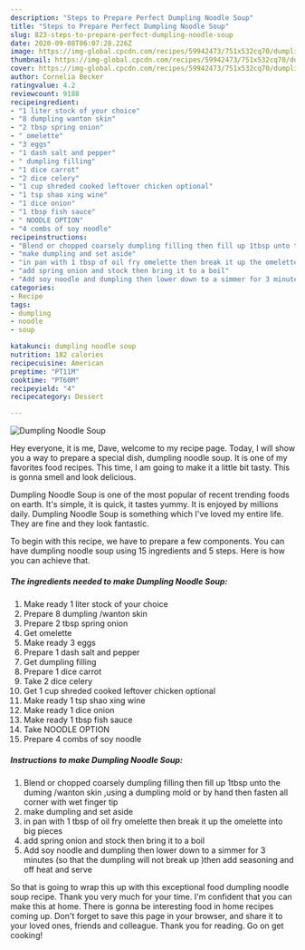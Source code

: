 ```yaml
---
description: "Steps to Prepare Perfect Dumpling Noodle Soup"
title: "Steps to Prepare Perfect Dumpling Noodle Soup"
slug: 823-steps-to-prepare-perfect-dumpling-noodle-soup
date: 2020-09-08T06:07:28.226Z
image: https://img-global.cpcdn.com/recipes/59942473/751x532cq70/dumpling-noodle-soup-recipe-main-photo.jpg
thumbnail: https://img-global.cpcdn.com/recipes/59942473/751x532cq70/dumpling-noodle-soup-recipe-main-photo.jpg
cover: https://img-global.cpcdn.com/recipes/59942473/751x532cq70/dumpling-noodle-soup-recipe-main-photo.jpg
author: Cornelia Becker
ratingvalue: 4.2
reviewcount: 9188
recipeingredient:
- "1 liter stock of your choice"
- "8 dumpling wanton skin"
- "2 tbsp spring onion"
- " omelette"
- "3 eggs"
- "1 dash salt and pepper"
- " dumpling filling"
- "1 dice carrot"
- "2 dice celery"
- "1 cup shreded cooked leftover chicken optional"
- "1 tsp shao xing wine"
- "1 dice onion"
- "1 tbsp fish sauce"
- " NOODLE OPTION"
- "4 combs of soy noodle"
recipeinstructions:
- "Blend or chopped coarsely dumpling filling then fill up 1tbsp unto the duming /wanton skin ,using a dumpling mold or by hand then fasten all corner with wet finger tip"
- "make dumpling and set aside"
- "in pan with 1 tbsp of oil fry omelette then break it up the omelette into big pieces"
- "add spring onion and stock then bring it to a boil"
- "Add soy noodle and dumpling then lower down to a simmer for 3 minutes  (so that the dumpling will not break up )then add seasoning and off heat and serve"
categories:
- Recipe
tags:
- dumpling
- noodle
- soup

katakunci: dumpling noodle soup 
nutrition: 182 calories
recipecuisine: American
preptime: "PT11M"
cooktime: "PT60M"
recipeyield: "4"
recipecategory: Dessert

---
```



![Dumpling Noodle Soup](https://img-global.cpcdn.com/recipes/59942473/751x532cq70/dumpling-noodle-soup-recipe-main-photo.jpg)

Hey everyone, it is me, Dave, welcome to my recipe page. Today, I will show you a way to prepare a special dish, dumpling noodle soup. It is one of my favorites food recipes. This time, I am going to make it a little bit tasty. This is gonna smell and look delicious.



Dumpling Noodle Soup is one of the most popular of recent trending foods on earth. It's simple, it is quick, it tastes yummy. It is enjoyed by millions daily. Dumpling Noodle Soup is something which I've loved my entire life. They are fine and they look fantastic.


To begin with this recipe, we have to prepare a few components. You can have dumpling noodle soup using 15 ingredients and 5 steps. Here is how you can achieve that.

<!--inarticleads1-->

##### The ingredients needed to make Dumpling Noodle Soup:

1. Make ready 1 liter stock of your choice
1. Prepare 8 dumpling /wanton skin
1. Prepare 2 tbsp spring onion
1. Get  omelette
1. Make ready 3 eggs
1. Prepare 1 dash salt and pepper
1. Get  dumpling filling
1. Prepare 1 dice carrot
1. Take 2 dice celery
1. Get 1 cup shreded cooked leftover chicken optional
1. Make ready 1 tsp shao xing wine
1. Make ready 1 dice onion
1. Make ready 1 tbsp fish sauce
1. Take  NOODLE OPTION
1. Prepare 4 combs of soy noodle




<!--inarticleads2-->

##### Instructions to make Dumpling Noodle Soup:

1. Blend or chopped coarsely dumpling filling then fill up 1tbsp unto the duming /wanton skin ,using a dumpling mold or by hand then fasten all corner with wet finger tip
1. make dumpling and set aside
1. in pan with 1 tbsp of oil fry omelette then break it up the omelette into big pieces
1. add spring onion and stock then bring it to a boil
1. Add soy noodle and dumpling then lower down to a simmer for 3 minutes  (so that the dumpling will not break up )then add seasoning and off heat and serve




So that is going to wrap this up with this exceptional food dumpling noodle soup recipe. Thank you very much for your time. I'm confident that you can make this at home. There is gonna be interesting food in home recipes coming up. Don't forget to save this page in your browser, and share it to your loved ones, friends and colleague. Thank you for reading. Go on get cooking!
